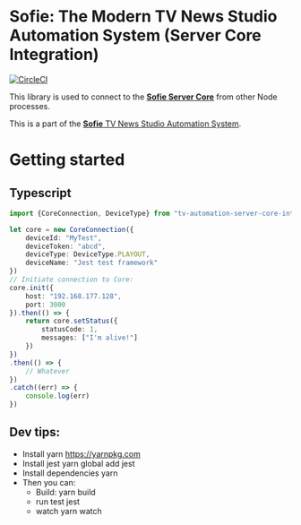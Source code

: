 # Sofie: The Modern TV News Studio Automation System (Server Core Integration)
[![CircleCI](https://circleci.com/gh/nrkno/tv-automation-server-core-integration.svg?style=svg)](https://circleci.com/gh/nrkno/tv-automation-server-core-integration)

This library is used to connect to the [**Sofie Server Core**](https://github.com/nrkno/tv-automation-server-core) from other Node processes.

This is a part of the [**Sofie** TV News Studio Automation System](https://github.com/nrkno/Sofie-TV-automation/).


# Getting started 

## Typescript
```typescript
import {CoreConnection, DeviceType} from "tv-automation-server-core-integration"

let core = new CoreConnection({
	deviceId: "MyTest",
	deviceToken: "abcd",
	deviceType: DeviceType.PLAYOUT,
	deviceName: "Jest test framework"
})
// Initiate connection to Core:
core.init({
	host: "192.168.177.128",
	port: 3000
}).then(() => {
    return core.setStatus({
		statusCode: 1,
		messages: ["I'm alive!"]
	})
})
.then(() => {
    // Whatever
})
.catch((err) => {
    console.log(err)
})
```

## Dev tips:
* Install yarn
	https://yarnpkg.com
* Install jest
	yarn global add jest
* Install dependencies
	yarn
* Then you can:
   * Build:
	yarn build
   * run test
	jest
   * watch
	yarn watch
